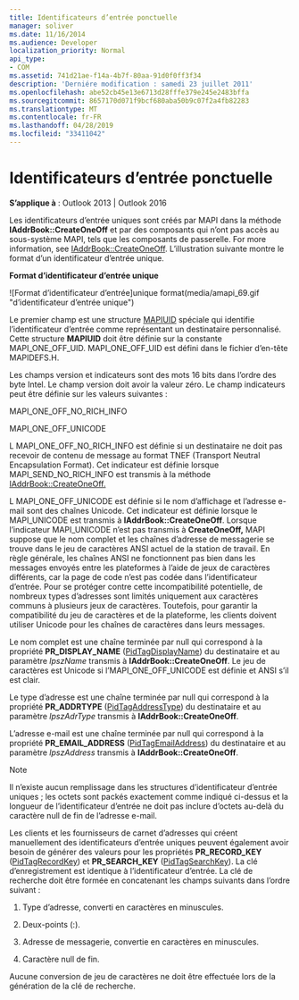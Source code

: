 ```yaml
---
title: Identificateurs d’entrée ponctuelle
manager: soliver
ms.date: 11/16/2014
ms.audience: Developer
localization_priority: Normal
api_type:
- COM
ms.assetid: 741d21ae-f14a-4b7f-80aa-91d0f0ff3f34
description: 'Derniére modification : samedi 23 juillet 2011'
ms.openlocfilehash: abe52cb45e13e6713d28fffe379e245e2483bffa
ms.sourcegitcommit: 8657170d071f9bcf680aba50b9c07f2a4fb82283
ms.translationtype: MT
ms.contentlocale: fr-FR
ms.lasthandoff: 04/28/2019
ms.locfileid: "33411042"
---
```

# <a name="one-off-entry-identifiers"></a>Identificateurs d’entrée ponctuelle
  
**S’applique à** : Outlook 2013 | Outlook 2016 
  
Les identificateurs d’entrée uniques sont créés par MAPI dans la méthode **IAddrBook::CreateOneOff** et par des composants qui n’ont pas accès au sous-système MAPI, tels que les composants de passerelle. For more information, see [IAddrBook::CreateOneOff](iaddrbook-createoneoff.md). L’illustration suivante montre le format d’un identificateur d’entrée unique.
  
**Format d’identificateur d’entrée unique**
  
![Format d’identificateur d’entrée]unique format(media/amapi_69.gif "d’identificateur d’entrée unique")
  
Le premier champ est une structure [MAPIUID](mapiuid.md) spéciale qui identifie l’identificateur d’entrée comme représentant un destinataire personnalisé. Cette structure **MAPIUID** doit être définie sur la constante MAPI_ONE_OFF_UID. MAPI_ONE_OFF_UID est défini dans le fichier d’en-tête MAPIDEFS.H. 
  
Les champs version et indicateurs sont des mots 16 bits dans l’ordre des byte Intel. Le champ version doit avoir la valeur zéro. Le champ indicateurs peut être définie sur les valeurs suivantes :
  
MAPI_ONE_OFF_NO_RICH_INFO
  
MAPI_ONE_OFF_UNICODE
  
L MAPI_ONE_OFF_NO_RICH_INFO est définie si un destinataire ne doit pas recevoir de contenu de message au format TNEF (Transport Neutral Encapsulation Format). Cet indicateur est définie lorsque MAPI_SEND_NO_RICH_INFO est transmis à la méthode [IAddrBook::CreateOneOff.](iaddrbook-createoneoff.md) 
  
L MAPI_ONE_OFF_UNICODE est définie si le nom d’affichage et l’adresse e-mail sont des chaînes Unicode. Cet indicateur est définie lorsque le MAPI_UNICODE est transmis à **IAddrBook::CreateOneOff**. Lorsque l’indicateur MAPI_UNICODE n’est pas transmis à **CreateOneOff,** MAPI suppose que le nom complet et les chaînes d’adresse de messagerie se trouve dans le jeu de caractères ANSI actuel de la station de travail. En règle générale, les chaînes ANSI ne fonctionnent pas bien dans les messages envoyés entre les plateformes à l’aide de jeux de caractères différents, car la page de code n’est pas codée dans l’identificateur d’entrée. Pour se protéger contre cette incompatibilité potentielle, de nombreux types d’adresses sont limités uniquement aux caractères communs à plusieurs jeux de caractères. Toutefois, pour garantir la compatibilité du jeu de caractères et de la plateforme, les clients doivent utiliser Unicode pour les chaînes de caractères dans leurs messages.
  
Le nom complet est une chaîne terminée par null qui correspond à la propriété **PR_DISPLAY_NAME** ([PidTagDisplayName](pidtagdisplayname-canonical-property.md)) du destinataire et au paramètre  _lpszName_ transmis à **IAddrBook::CreateOneOff**. Le jeu de caractères est Unicode si l’MAPI_ONE_OFF_UNICODE est définie et ANSI s’il est clair. 
  
Le type d’adresse est une chaîne terminée par null qui correspond à la propriété **PR_ADDRTYPE** ([PidTagAddressType](pidtagaddresstype-canonical-property.md)) du destinataire et au paramètre  _lpszAdrType_ transmis à **IAddrBook::CreateOneOff**. 
  
L’adresse e-mail est une chaîne terminée par null qui correspond à la propriété **PR_EMAIL_ADDRESS** ([PidTagEmailAddress](pidtagemailaddress-canonical-property.md)) du destinataire et au paramètre  _lpszAddress_ transmis à **IAddrBook::CreateOneOff**. 
  
> [!NOTE]
> Il n’existe aucun remplissage dans les structures d’identificateur d’entrée uniques ; les octets sont packés exactement comme indiqué ci-dessus et la longueur de l’identificateur d’entrée ne doit pas inclure d’octets au-delà du caractère null de fin de l’adresse e-mail. 
  
Les clients et les fournisseurs de carnet d’adresses qui créent manuellement des identificateurs d’entrée uniques peuvent également avoir besoin de générer des valeurs pour les propriétés **PR_RECORD_KEY** ([PidTagRecordKey](pidtagrecordkey-canonical-property.md)) et **PR_SEARCH_KEY** ([PidTagSearchKey](pidtagsearchkey-canonical-property.md)). La clé d’enregistrement est identique à l’identificateur d’entrée. La clé de recherche doit être formée en concatenant les champs suivants dans l’ordre suivant :
  
1. Type d’adresse, converti en caractères en minuscules.
    
2. Deux-points (:).
    
3. Adresse de messagerie, convertie en caractères en minuscules.
    
4. Caractère null de fin.
    
Aucune conversion de jeu de caractères ne doit être effectuée lors de la génération de la clé de recherche.
  

